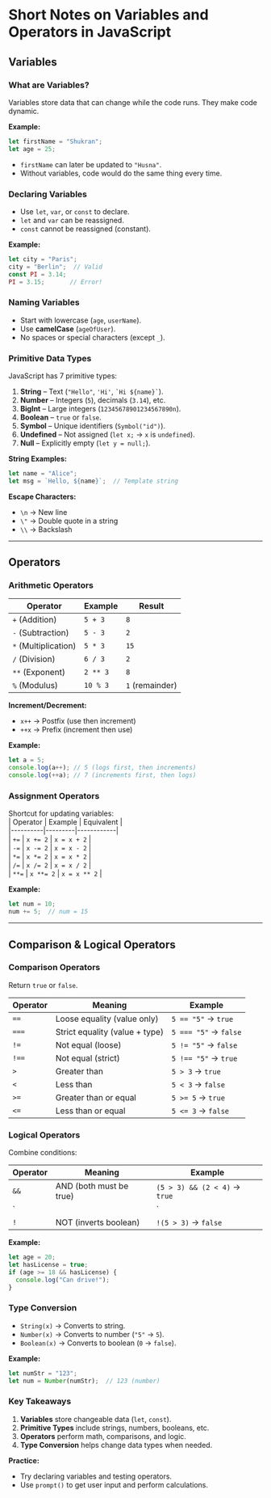 # **Short Notes on Variables and Operators in JavaScript**  

## **Variables**  

### **What are Variables?**  
Variables store data that can change while the code runs. They make code dynamic.  

**Example:**  
```javascript
let firstName = "Shukran";  
let age = 25;  
```  
- `firstName` can later be updated to `"Husna"`.  
- Without variables, code would do the same thing every time.  

### **Declaring Variables**  
- Use `let`, `var`, or `const` to declare.  
- `let` and `var` can be reassigned.  
- `const` cannot be reassigned (constant).  

**Example:**  
```javascript
let city = "Paris";  
city = "Berlin";  // Valid  
const PI = 3.14;  
PI = 3.15;       // Error!  
```  

### **Naming Variables**  
- Start with lowercase (`age`, `userName`).  
- Use **camelCase** (`ageOfUser`).  
- No spaces or special characters (except `_`).  

### **Primitive Data Types**  
JavaScript has 7 primitive types:  
1. **String** – Text (`"Hello"`, `'Hi'`, `` `Hi ${name}` ``).  
2. **Number** – Integers (`5`), decimals (`3.14`), etc.  
3. **BigInt** – Large integers (`12345678901234567890n`).  
4. **Boolean** – `true` or `false`.  
5. **Symbol** – Unique identifiers (`Symbol("id")`).  
6. **Undefined** – Not assigned (`let x;` → `x` is `undefined`).  
7. **Null** – Explicitly empty (`let y = null;`).  

**String Examples:**  
```javascript
let name = "Alice";  
let msg = `Hello, ${name}`;  // Template string  
```  

**Escape Characters:**  
- `\n` → New line  
- `\"` → Double quote in a string  
- `\\` → Backslash  

---

## **Operators**  

### **Arithmetic Operators**  
| Operator | Example | Result |  
|----------|---------|--------|  
| `+` (Addition) | `5 + 3` | `8` |  
| `-` (Subtraction) | `5 - 3` | `2` |  
| `*` (Multiplication) | `5 * 3` | `15` |  
| `/` (Division) | `6 / 3` | `2` |  
| `**` (Exponent) | `2 ** 3` | `8` |  
| `%` (Modulus) | `10 % 3` | `1` (remainder) |  

**Increment/Decrement:**  
- `x++` → Postfix (use then increment)  
- `++x` → Prefix (increment then use)  

**Example:**  
```javascript
let a = 5;  
console.log(a++); // 5 (logs first, then increments)  
console.log(++a); // 7 (increments first, then logs)  
```  

### **Assignment Operators**  
Shortcut for updating variables:  
| Operator | Example | Equivalent |  
|----------|---------|------------|  
| `+=` | `x += 2` | `x = x + 2` |  
| `-=` | `x -= 2` | `x = x - 2` |  
| `*=` | `x *= 2` | `x = x * 2` |  
| `/=` | `x /= 2` | `x = x / 2` |  
| `**=` | `x **= 2` | `x = x ** 2` |  

**Example:**  
```javascript
let num = 10;  
num += 5;  // num = 15  
```  

---

## **Comparison & Logical Operators**  

### **Comparison Operators**  
Return `true` or `false`.  

| Operator | Meaning | Example |  
|----------|---------|---------|  
| `==` | Loose equality (value only) | `5 == "5"` → `true` |  
| `===` | Strict equality (value + type) | `5 === "5"` → `false` |  
| `!=` | Not equal (loose) | `5 != "5"` → `false` |  
| `!==` | Not equal (strict) | `5 !== "5"` → `true` |  
| `>` | Greater than | `5 > 3` → `true` |  
| `<` | Less than | `5 < 3` → `false` |  
| `>=` | Greater than or equal | `5 >= 5` → `true` |  
| `<=` | Less than or equal | `5 <= 3` → `false` |  

### **Logical Operators**  
Combine conditions:  

| Operator | Meaning | Example |  
|----------|---------|---------|  
| `&&` | AND (both must be true) | `(5 > 3) && (2 < 4)` → `true` |  
| `||` | OR (at least one true) | `(5 < 3) || (2 < 4)` → `true` |  
| `!` | NOT (inverts boolean) | `!(5 > 3)` → `false` |  

**Example:**  
```javascript
let age = 20;  
let hasLicense = true;  
if (age >= 18 && hasLicense) {  
  console.log("Can drive!");  
}  
```  

### **Type Conversion**  
- `String(x)` → Converts to string.  
- `Number(x)` → Converts to number (`"5"` → `5`).  
- `Boolean(x)` → Converts to boolean (`0` → `false`).  

**Example:**  
```javascript
let numStr = "123";  
let num = Number(numStr);  // 123 (number)  
```  

### **Key Takeaways**  
1. **Variables** store changeable data (`let`, `const`).  
2. **Primitive Types** include strings, numbers, booleans, etc.  
3. **Operators** perform math, comparisons, and logic.  
4. **Type Conversion** helps change data types when needed.  

**Practice:**  
- Try declaring variables and testing operators.  
- Use `prompt()` to get user input and perform calculations.  


